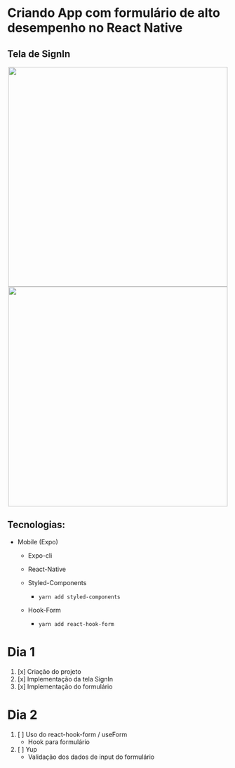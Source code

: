 # Criando App com formulário de alto desempenho no React Native

## Tela de SignIn
<p align="center">
<img src="https://user-images.githubusercontent.com/48128325/159810621-f21ccde4-f1a6-4212-a508-a7e5e17d63b9.jpeg" height="500"/>
<img src="https://user-images.githubusercontent.com/48128325/159810868-c285e9e6-e022-4338-91e3-120c9c4524ce.jpeg" height="500"/>
</p>


## Tecnologias: 
- Mobile (Expo)
  - Expo-cli
  - React-Native
  
  - Styled-Components
    - `yarn add styled-components`
  - Hook-Form
    - `yarn add react-hook-form`


# Dia 1
1. [x] Criação do projeto
2. [x] Implementação da tela SignIn
3. [x] Implementação do formulário

# Dia 2
1. [ ] Uso do react-hook-form / useForm
    - Hook para formulário
2. [ ] Yup
    - Validação dos dados de input do formulário

